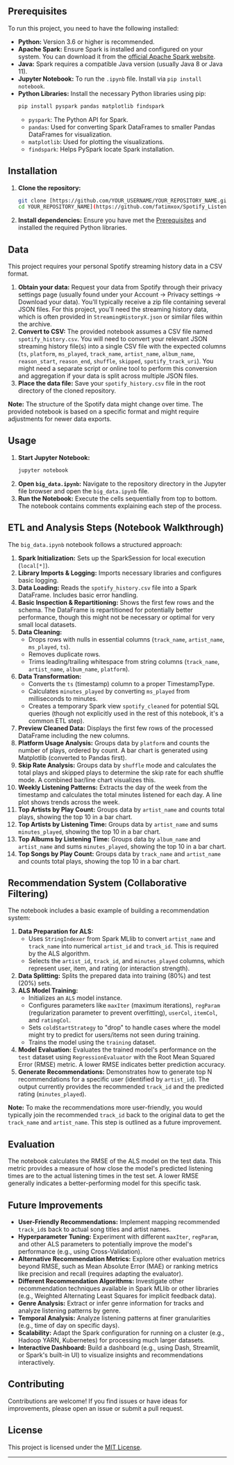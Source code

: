 
## Prerequisites

To run this project, you need to have the following installed:

*   **Python:** Version 3.6 or higher is recommended.
*   **Apache Spark:** Ensure Spark is installed and configured on your system. You can download it from the [official Apache Spark website](https://spark.apache.org/downloads.html).
*   **Java:** Spark requires a compatible Java version (usually Java 8 or Java 11).
*   **Jupyter Notebook:** To run the `.ipynb` file. Install via `pip install notebook`.
*   **Python Libraries:** Install the necessary Python libraries using pip:
    ```bash
    pip install pyspark pandas matplotlib findspark
    ```
    *   `pyspark`: The Python API for Spark.
    *   `pandas`: Used for converting Spark DataFrames to smaller Pandas DataFrames for visualization.
    *   `matplotlib`: Used for plotting the visualizations.
    *   `findspark`: Helps PySpark locate Spark installation.

## Installation

1.  **Clone the repository:**
    ```bash
    git clone [https://github.com/YOUR_USERNAME/YOUR_REPOSITORY_NAME.git
    cd YOUR_REPOSITORY_NAME](https://github.com/fatimxox/Spotify_Listening_History_Analysis_with_Apache_Spark_and_PySpark-Big_Data)
    ```
    
2.  **Install dependencies:** Ensure you have met the [Prerequisites](#prerequisites) and installed the required Python libraries.

## Data

This project requires your personal Spotify streaming history data in a CSV format.

1.  **Obtain your data:** Request your data from Spotify through their privacy settings page (usually found under your Account -> Privacy settings -> Download your data). You'll typically receive a zip file containing several JSON files. For this project, you'll need the streaming history data, which is often provided in `StreamingHistoryX.json` or similar files within the archive.
2.  **Convert to CSV:** The provided notebook assumes a CSV file named `spotify_history.csv`. You will need to convert your relevant JSON streaming history file(s) into a single CSV file with the expected columns (`ts`, `platform`, `ms_played`, `track_name`, `artist_name`, `album_name`, `reason_start`, `reason_end`, `shuffle`, `skipped`, `spotify_track_uri`). You might need a separate script or online tool to perform this conversion and aggregation if your data is split across multiple JSON files.
3.  **Place the data file:** Save your `spotify_history.csv` file in the root directory of the cloned repository.

**Note:** The structure of the Spotify data might change over time. The provided notebook is based on a specific format and might require adjustments for newer data exports.

## Usage

1.  **Start Jupyter Notebook:**
    ```bash
    jupyter notebook
    ```
2.  **Open `big_data.ipynb`:** Navigate to the repository directory in the Jupyter file browser and open the `big_data.ipynb` file.
3.  **Run the Notebook:** Execute the cells sequentially from top to bottom. The notebook contains comments explaining each step of the process.

## ETL and Analysis Steps (Notebook Walkthrough)

The `big_data.ipynb` notebook follows a structured approach:

1.  **Spark Initialization:** Sets up the SparkSession for local execution (`local[*]`).
2.  **Library Imports & Logging:** Imports necessary libraries and configures basic logging.
3.  **Data Loading:** Reads the `spotify_history.csv` file into a Spark DataFrame. Includes basic error handling.
4.  **Basic Inspection & Repartitioning:** Shows the first few rows and the schema. The DataFrame is repartitioned for potentially better performance, though this might not be necessary or optimal for very small local datasets.
5.  **Data Cleaning:**
    *   Drops rows with nulls in essential columns (`track_name`, `artist_name`, `ms_played`, `ts`).
    *   Removes duplicate rows.
    *   Trims leading/trailing whitespace from string columns (`track_name`, `artist_name`, `album_name`, `platform`).
6.  **Data Transformation:**
    *   Converts the `ts` (timestamp) column to a proper TimestampType.
    *   Calculates `minutes_played` by converting `ms_played` from milliseconds to minutes.
    *   Creates a temporary Spark view `spotify_cleaned` for potential SQL queries (though not explicitly used in the rest of this notebook, it's a common ETL step).
7.  **Preview Cleaned Data:** Displays the first few rows of the processed DataFrame including the new columns.
8.  **Platform Usage Analysis:** Groups data by `platform` and counts the number of plays, ordered by count. A bar chart is generated using Matplotlib (converted to Pandas first).
9.  **Skip Rate Analysis:** Groups data by `shuffle` mode and calculates the total plays and skipped plays to determine the skip rate for each shuffle mode. A combined bar/line chart visualizes this.
10. **Weekly Listening Patterns:** Extracts the day of the week from the timestamp and calculates the total minutes listened for each day. A line plot shows trends across the week.
11. **Top Artists by Play Count:** Groups data by `artist_name` and counts total plays, showing the top 10 in a bar chart.
12. **Top Artists by Listening Time:** Groups data by `artist_name` and sums `minutes_played`, showing the top 10 in a bar chart.
13. **Top Albums by Listening Time:** Groups data by `album_name` and `artist_name` and sums `minutes_played`, showing the top 10 in a bar chart.
14. **Top Songs by Play Count:** Groups data by `track_name` and `artist_name` and counts total plays, showing the top 10 in a bar chart.

## Recommendation System (Collaborative Filtering)

The notebook includes a basic example of building a recommendation system:

1.  **Data Preparation for ALS:**
    *   Uses `StringIndexer` from Spark MLlib to convert `artist_name` and `track_name` into numerical `artist_id` and `track_id`. This is required by the ALS algorithm.
    *   Selects the `artist_id`, `track_id`, and `minutes_played` columns, which represent user, item, and rating (or interaction strength).
2.  **Data Splitting:** Splits the prepared data into training (80%) and test (20%) sets.
3.  **ALS Model Training:**
    *   Initializes an `ALS` model instance.
    *   Configures parameters like `maxIter` (maximum iterations), `regParam` (regularization parameter to prevent overfitting), `userCol`, `itemCol`, and `ratingCol`.
    *   Sets `coldStartStrategy` to "drop" to handle cases where the model might try to predict for users/items not seen during training.
    *   Trains the model using the `training` dataset.
4.  **Model Evaluation:** Evaluates the trained model's performance on the `test` dataset using `RegressionEvaluator` with the Root Mean Squared Error (RMSE) metric. A lower RMSE indicates better prediction accuracy.
5.  **Generate Recommendations:** Demonstrates how to generate top N recommendations for a specific user (identified by `artist_id`). The output currently provides the recommended `track_id` and the predicted rating (`minutes_played`).

**Note:** To make the recommendations more user-friendly, you would typically join the recommended `track_id` back to the original data to get the `track_name` and `artist_name`. This step is outlined as a future improvement.

## Evaluation

The notebook calculates the RMSE of the ALS model on the test data. This metric provides a measure of how close the model's predicted listening times are to the actual listening times in the test set. A lower RMSE generally indicates a better-performing model for this specific task.

## Future Improvements

*   **User-Friendly Recommendations:** Implement mapping recommended `track_id`s back to actual song titles and artist names.
*   **Hyperparameter Tuning:** Experiment with different `maxIter`, `regParam`, and other ALS parameters to potentially improve the model's performance (e.g., using Cross-Validation).
*   **Alternative Recommendation Metrics:** Explore other evaluation metrics beyond RMSE, such as Mean Absolute Error (MAE) or ranking metrics like precision and recall (requires adapting the evaluator).
*   **Different Recommendation Algorithms:** Investigate other recommendation techniques available in Spark MLlib or other libraries (e.g., Weighted Alternating Least Squares for implicit feedback data).
*   **Genre Analysis:** Extract or infer genre information for tracks and analyze listening patterns by genre.
*   **Temporal Analysis:** Analyze listening patterns at finer granularities (e.g., time of day on specific days).
*   **Scalability:** Adapt the Spark configuration for running on a cluster (e.g., Hadoop YARN, Kubernetes) for processing much larger datasets.
*   **Interactive Dashboard:** Build a dashboard (e.g., using Dash, Streamlit, or Spark's built-in UI) to visualize insights and recommendations interactively.

## Contributing

Contributions are welcome! If you find issues or have ideas for improvements, please open an issue or submit a pull request.

## License

This project is licensed under the [MIT License](LICENSE).

---

